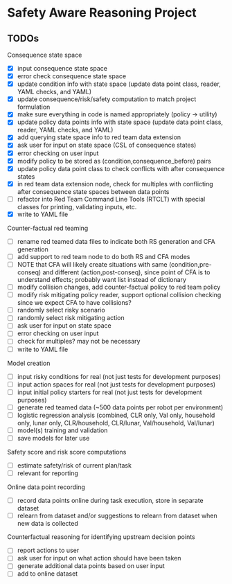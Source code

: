 # Safety Aware Reasoning Project

## TODOs

Consequence state space
- [x] input consequence state space
- [x] error check consequence state space
- [x] update condition info with state space (update data point class, reader, YAML checks, and YAML)
- [x] update consequence/risk/safety computation to match project formulation
- [x] make sure everything in code is named appropriately (policy -> utility)
- [x] update policy data points info with state space (update data point class, reader, YAML checks, and YAML)
- [x] add querying state space info to red team data extension
- [x] ask user for input on state space (CSL of consequence states)
- [x] error checking on user input
- [x] modify policy to be stored as (condition,consequence_before) pairs
- [x] update policy data point class to check conflicts with after consequence states
- [x] in red team data extension node, check for multiples with conflicting after consequence state spaces between data points
- [ ] refactor into Red Team Command Line Tools (RTCLT) with special classes for printing, validating inputs, etc.
- [x] write to YAML file

Counter-factual red teaming
- [ ] rename red teamed data files to indicate both RS generation and CFA generation
- [ ] add support to red team node to do both RS and CFA modes
- [ ] NOTE that CFA will likely create situations with same (condition,pre-conseq) and different (action,post-conseq), since point of CFA is to understand effects; probably want list instead of dictionary
- [ ] modify collision changes, add counter-factual policy to red team policy
- [ ] modify risk mitigating policy reader, support optional collision checking since we expect CFA to have collisions?
- [ ] randomly select risky scenario
- [ ] randomly select risk mitigating action
- [ ] ask user for input on state space
- [ ] error checking on user input
- [ ] check for multiples? may not be necessary
- [ ] write to YAML file

Model creation
- [ ] input risky conditions for real (not just tests for development purposes)
- [ ] input action spaces for real (not just tests for development purposes)
- [ ] input initial policy starters for real (not just tests for development purposes)
- [ ] generate red teamed data (~500 data points per robot per environment)
- [ ] logistic regression analysis (combined, CLR only, Val only, household only, lunar only, CLR/household, CLR/lunar, Val/household, Val/lunar)
- [ ] model(s) training and validation
- [ ] save models for later use

Safety score and risk score computations
- [ ] estimate safety/risk of current plan/task
- [ ] relevant for reporting

Online data point recording
- [ ] record data points online during task execution, store in separate dataset
- [ ] relearn from dataset and/or suggestions to relearn from dataset when new data is collected

Counterfactual reasoning for identifying upstream decision points
- [ ] report actions to user
- [ ] ask user for input on what action should have been taken
- [ ] generate additional data points based on user input
- [ ] add to online dataset
